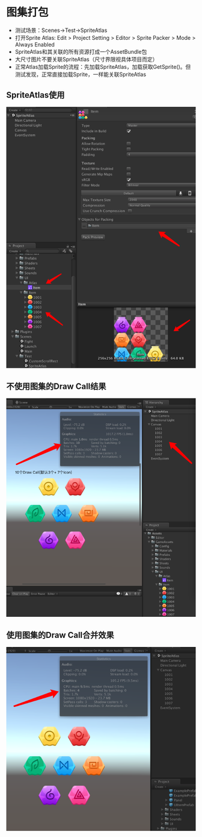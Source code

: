 # 图集打包
* 测试场景：Scenes->Test->SpriteAtlas
* 打开Sprite Atlas: Edit > Project Setting > Editor > Sprite Packer > Mode > Always Enabled
* SpriteAtlas和其关联的所有资源打成一个AssetBundle包
* 大尺寸图片不要关联SpriteAtlas（尺寸界限视具体项目而定）
* 正常Atlas加载Sprite的流程：先加载SpriteAtlas，加载获取GetSprite()。但测试发现，正常直接加载Sprite，一样能关联SpriteAtlas

## SpriteAtlas使用
![](Images/001.png)

## 不使用图集的Draw Call结果
![](Images/002.png)

## 使用图集的Draw Call合并效果
![](Images/003.png)
